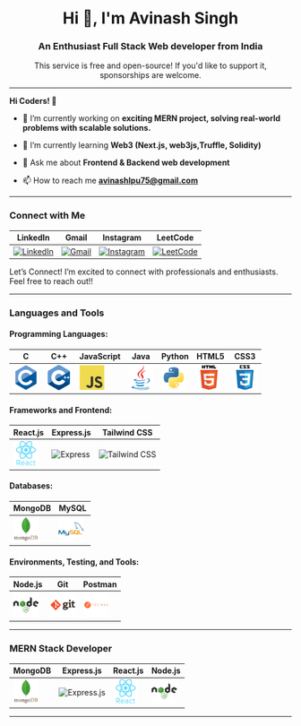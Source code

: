<h1 align="center">Hi 👋, I'm Avinash Singh</h1>
<h3 align="center">An Enthusiast Full Stack Web developer from India</h3>

<p align="center">
  This service is free and open-source! If you'd like to support it, sponsorships are welcome.
</p>

---

**Hi Coders! 👋**
- 🔭 I’m currently working on **exciting MERN project, solving real-world problems with scalable solutions.**

- 🌱 I’m currently learning **Web3 (Next.js, web3js,Truffle, Solidity)**

- 💬 Ask me about **Frontend & Backend web development**

- 📫 How to reach me **avinashlpu75@gmail.com**

---

### Connect with Me

| LinkedIn | Gmail | Instagram | LeetCode |
|----------|-------|-----------|----------|
|<a href="https://linkedin.com/in/avinash-singh75" target="_blank"><img align="center" src="https://raw.githubusercontent.com/rahuldkjain/github-profile-readme-generator/master/src/images/icons/Social/linked-in-alt.svg" alt="LinkedIn" height="45" width="60" /></a>|<a href="mailto:avinashlpu75@gmail.com" target="_blank"><img align="center" src="https://static.vecteezy.com/system/resources/previews/020/964/377/original/gmail-mail-icon-for-web-design-free-png.png" alt="Gmail" height="45" width="60" /></a>|<a href="https://instagram.com/avinash75s" target="_blank"><img align="center" src="https://raw.githubusercontent.com/rahuldkjain/github-profile-readme-generator/master/src/images/icons/Social/instagram.svg" alt="Instagram" height="45" width="60" /></a>|<a href="https://www.leetcode.com/avinash75s" target="_blank"><img align="center" src="https://raw.githubusercontent.com/rahuldkjain/github-profile-readme-generator/master/src/images/icons/Social/leet-code.svg" alt="LeetCode" height="45" width="60" /></a>|

Let’s Connect! I’m excited to connect with professionals and enthusiasts. Feel free to reach out!!

---

### Languages and Tools

#### Programming Languages:
| C | C++ | JavaScript | Java | Python | HTML5 | CSS3 |
|---|-----|------------|------|--------|-------|------|
|<img src="https://github.com/devicons/devicon/blob/master/icons/c/c-original.svg" title="C" alt="C" width="45" height="45"/>|<img src="https://github.com/devicons/devicon/blob/master/icons/cplusplus/cplusplus-original.svg" title="C++" alt="C++" width="45" height="45"/>|<img src="https://github.com/devicons/devicon/blob/master/icons/javascript/javascript-original.svg" title="JavaScript" alt="JavaScript" width="45" height="45"/>|<img src="https://github.com/devicons/devicon/blob/master/icons/java/java-original.svg" title="Java" alt="Java" width="45" height="45"/>|<img src="https://github.com/devicons/devicon/blob/master/icons/python/python-original.svg" title="Python" alt="Python" width="45" height="45"/>|<img src="https://github.com/devicons/devicon/blob/master/icons/html5/html5-original-wordmark.svg" title="HTML5" alt="HTML5" width="45" height="45"/>|<img src="https://github.com/devicons/devicon/blob/master/icons/css3/css3-original-wordmark.svg" title="CSS3" alt="CSS3" width="45" height="45"/>|

#### Frameworks and Frontend:
| React.js | Express.js | Tailwind CSS |
|----------|------------|--------------|
|<img src="https://github.com/devicons/devicon/blob/master/icons/react/react-original-wordmark.svg" title="React" alt="React" width="45" height="45"/>|<img src="https://vectorified.com/images/express-js-icon-20.png" title="Express" alt="Express" width="45" height="45"/>|<img src="https://raw.githubusercontent.com/tailwindlabs/tailwindcss/HEAD/.github/logo-dark.svg" title="Tailwind CSS" alt="Tailwind CSS" width="45" height="45"/>|

#### Databases:
| MongoDB | MySQL |
|---------|-------|
|<img src="https://github.com/devicons/devicon/blob/master/icons/mongodb/mongodb-original-wordmark.svg" title="MongoDB" alt="MongoDB" width="45" height="45"/>|<img src="https://github.com/devicons/devicon/blob/master/icons/mysql/mysql-original-wordmark.svg" title="MySQL" alt="MySQL" width="45" height="45"/>|

#### Environments, Testing, and Tools:
| Node.js | Git | Postman |
|---------|-----|---------|
|<img src="https://github.com/devicons/devicon/blob/master/icons/nodejs/nodejs-original-wordmark.svg" title="Node.js" alt="Node.js" width="45" height="45"/>|<img src="https://github.com/devicons/devicon/blob/master/icons/git/git-original-wordmark.svg" title="Git" alt="Git" width="45" height="45"/>|<img src="https://github.com/devicons/devicon/blob/master/icons/postman/postman-original-wordmark.svg" title="Postman" alt="Postman" width="45" height="45"/>|

---


### MERN Stack Developer
| MongoDB | Express.js | React.js | Node.js |
|---------|------------|----------|---------|
|<img src="https://github.com/devicons/devicon/blob/master/icons/mongodb/mongodb-original-wordmark.svg" title="MongoDB" alt="MongoDB" width="45" height="45"/>|<img src="https://vectorified.com/images/express-js-icon-20.png" title="Express" alt="Express.js" width="45" height="45"/>|<img src="https://github.com/devicons/devicon/blob/master/icons/react/react-original-wordmark.svg" title="React.js" alt="React.js" width="45" height="45"/>|<img src="https://github.com/devicons/devicon/blob/master/icons/nodejs/nodejs-original-wordmark.svg" title="Node.js" alt="Node.js" width="45" height="45"/>|

---

